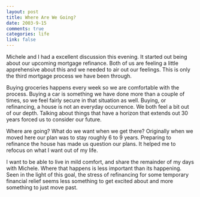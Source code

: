 ```yaml
--- 
layout: post
title: Where Are We Going?
date: 2003-9-15
comments: true
categories: life
link: false
---
```

Michele and I had a excellent discussion this evening. It started out being about our upcoming mortgage refinance. Both of us are feeling a little apprehensive about this and we needed to air out our feelings. This is only the third mortgage process we have been through.

Buying groceries happens every week so we are comfortable with the process. Buying a car is something we have done more than a couple of times, so we feel fairly secure in that situation as well. Buying, or refinancing, a house is not an everyday occurrence. We both feel a bit out of our depth. Talking about things that have a horizon that extends out 30 years forced us to consider our future.

Where are going? What do we want when we get there? Originally when we moved here our plan was to stay roughly 6 to 9 years. Preparing to refinance the house has made us question our plans. It helped me to refocus on what I want out of my life.

I want to be able to live in mild comfort, and share the remainder of my days with Michele. Where that happens is less important than its happening. Seen in the light of this goal, the stress of refinancing for some temporary financial relief seems less something to get excited about and more something to just move past.
